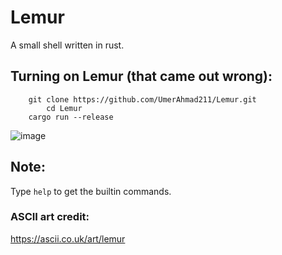 # Lemur

A small shell written in rust.

## Turning on Lemur (that came out wrong):

``` 
	git clone https://github.com/UmerAhmad211/Lemur.git
    	cd Lemur
	cargo run --release
```

![image](https://github.com/user-attachments/assets/711da106-1670-4d54-a59a-b38885d3612b)

## Note: 

Type ```help``` to get the builtin commands.

### ASCII art credit:

https://ascii.co.uk/art/lemur
